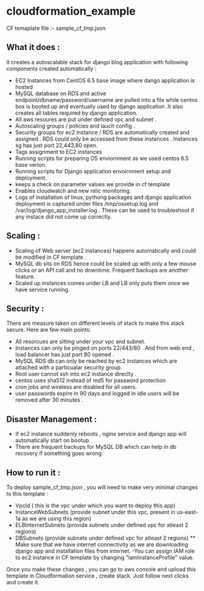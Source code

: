 # cloudformation_example

CF temaplate file :- sample_cf_tmp.json
## What it does :
It creates a autoscalable stack for django blog application with following components created automatically :
- EC2 Instances from CentOS 6.5 base image where dango application is hosted 
- MySQL database on RDS and active endpoint/dbname/password/username are pulled into a file while centos box is booted up and eventually used by django application .It also creates all tables required by django application.
- All aws resoures are put under defined vpc and subnet .
- Autoscaling groups / policies and lauch config .
- Security groups for ec2 instance / RDS are automatically created and assigned . RDS could only be accessed from these instances . Instances sg has just port 22,443,80 open.
- Tags assignment to EC2 instances
- Running scripts for preparing OS enviornment as we used centos 6.5 base verion.
- Running scripts for Django application envoirnment setup and deployment.
- keeps a check on parameter values we provide in cf template
- Enables cloudwatch and new relic monitoring.
- Logs of installation of linux, pythong packages and django application deployment is captured under files /tmp/ossetup.log and /var/log/django_app_installer.log . These can be used to troubleshoot if any instace did not come up correctly. 

## Scaling :
- Scaling of Web server (ec2 instances) happens automatically and could be modified in CF template .
- MySQL db sits on RDS hence could be scaled up with only a few mouse clicks or an API call and no downtime. Frequent backups are another feature.
- Scaled up instances comes under LB and LB only puts them once we have service running.

## Security :
There are measure taken on different levels of stack to make this stack secure. Here are few main points:
- All resorcues are sitting under your vpc and subnet.
- Instances can only be pinged on ports 22/443/80 . And from web end , load balancer has just port 80 opened .
- MySQL RDS db can only be reached by ec2 instances which are attached with a particualar security group.
- Root user cannot ssh into ec2 instance direclty .
- centos uses sha512 instead of md5 for password protection
- cron jobs and wireless are disabled for all users.
- user passwords expire in 90 days and logged in idle users will be removed after 30 minutes .

## Disaster Management :
- If ec2 instance suddenly reboots , nginx service and django app will automatically start on bootup.
- There are frequent backups for MySQL DB which can help in db recovery if something goes wrong.

## How to run it :
To deploy sample_cf_tmp.json , you will need to make very minimal changes to this template :
- VpcId ( this is the vpc under which you want to deploy this app)
- InstanceWebSubnets (provide subnet under this vpc, present in us-east-1a as we are using this region)
- ELBInternetSubnets (provide subnets under defined vpc for atleast 2 regions)
- DBSubnets (provide subnets under defined vpc for atleast 2 regions)
** Make sure that we have internet connectivity as we are downloading django app and installation files from internet.
-You can assign IAM role to ec2 instance in CF template by changing "IamInstanceProfile" value. 
 
Once you make these changes , you can go to aws console and upload this template in Cloudformation service , create stack. Just follow next clicks and create it.
